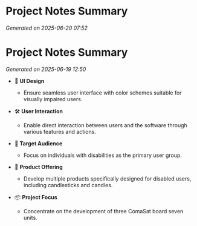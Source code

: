 # Project Notes Summary

*Generated on 2025-06-20 07:52*

# Project Notes Summary

*Generated on 2025-06-19 12:50*

- 🎨 **UI Design** 
  - Ensure seamless user interface with color schemes suitable for visually impaired users.

- 🛠️ **User Interaction** 
  - Enable direct interaction between users and the software through various features and actions.

- 👫 **Target Audience** 
  - Focus on individuals with disabilities as the primary user group.

- 🧴 **Product Offering** 
  - Develop multiple products specifically designed for disabled users, including candlesticks and candles.

- 📦 **Project Focus** 
  - Concentrate on the development of three ComaSat board seven units.